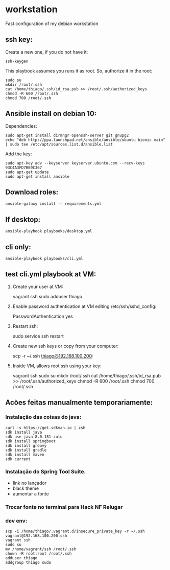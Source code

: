 # workstation

Fast configuration of my debian workstation

## ssh key:

Create a new one, if you do not have it:

    ssh-keygen

This playbook assumes you runs it as root. 
So, authorize it in the root:

    sudo su
    mkdir /root/.ssh
    cat /home/thiago/.ssh/id_rsa.pub >> /root/.ssh/authorized_keys
    chmod -R 600 /root/.ssh
    chmod 700 /root/.ssh

## Ansible install on debian 10:

Dependencies:

    sudo apt-get install dirmngr openssh-server git gnupg2
    echo "deb http://ppa.launchpad.net/ansible/ansible/ubuntu bionic main" | sudo tee /etc/apt/sources.list.d/ansible.list


Add the key:
    
    sudo apt-key adv --keyserver keyserver.ubuntu.com --recv-keys 93C4A3FD7BB9C367
    sudo apt-get update
    sudo apt-get install ansible 

## Download roles:

    ansible-galaxy install -r requirements.yml

## If desktop:

    ansible-playbook playbooks/desktop.yml

## cli only:

    ansible-playbook playbooks/cli.yml

## test cli.yml playbook at VM:

1. Create your user at VM:

    vagrant ssh
    sudo adduser thiago

2. Enable password authentication at VM editing /etc/ssh/sshd_config:

    PasswordAuthentication yes

3. Restart ssh:

    sudo service ssh restart

4. Create new ssh keys or copy from your computer:

    scp -r ~/.ssh thiago@192.168.100.200:

5. Inside VM, allows root ssh using your key:
    
    vagrant ssh
    sudo su
    mkdir /root/.ssh
    cat /home/thiago/.ssh/id_rsa.pub >> /root/.ssh/authorized_keys
    chmod -R 600 /root/.ssh
    chmod 700 /root/.ssh

## Acões feitas manualmente temporariamente:

### Instalação das coisas do java:

    curl -s https://get.sdkman.io | zsh
    sdk install java
    sdk use java 8.0.181-zulu
    sdk install springboot
    sdk install groovy
    sdk install gradle
    sdk install maven
    sdk current

### Instalação do Spring Tool Suite.

 - link no lançador
 - black theme
 - aumentar a fonte

### Trocar fonte no terminal para Hack NF Relugar

### dev env:

	scp -i /home/thiago/.vagrant.d/insecure_private_key -r ~/.ssh vagrant@192.168.100.200:ssh
	vagrant ssh
	sudo su
	mv /home/vagrant/ssh /root/.ssh
	chown -R root:root /root/.ssh
	adduser thiago
	addgroup thiago sudo


	
	



